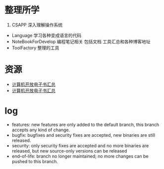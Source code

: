 # 整理所学

1. CSAPP		深入理解操作系统
* Language	学习各种变成语言的代码
* NoteBookForDevelop 编程笔记相关 包括文档 工具汇总和各种博客地址
* ToolFactory	整理的工具

# 资源
* [计算机开放电子书汇总](https://raw.githubusercontent.com/it-ebooks/it-ebooks-archive/master/README.md)
* [计算机开放电子书汇总](http://it-ebooks.flygon.net/)

# log

* features:	new features are only added to the default branch, this branch accepts any kind of change.
* bugfix:	bugfixes and security fixes are accepted, new binaries are still released.
* security:	only security fixes are accepted and no more binaries are released, but new source-only versions can be released
* end-of-life:	branch no longer maintained; no more changes can be pushed to this branch.
